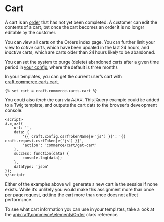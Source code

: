 # Cart

A cart is an [order](orders.md) that has not yet been completed. A customer can edit the contents of a cart,
but once the cart becomes an order it is no longer editable by the customer.

You can view all carts on the Orders index page. You can further limit your view to _active_ carts, which have been updated in the last 24 hours, and _inactive_ carts, which are carts older than 24 hours likely to be abandoned.

You can set the system to purge (delete) abandoned carts after a given time period in [your config](configuration.md),
where the default is three months.

In your templates, you can get the current user’s cart with [craft.commerce.carts.cart](craft-commerce-carts-cart.md).

```twig
{% set cart = craft.commerce.carts.cart %}
```

You could also fetch the cart via AJAX. This jQuery example could be added to a Twig template, and outputs the cart data to the browser’s development console:

```twig
<script>
$.ajax({
    url: '',
    data: {
        '{{ craft.config.csrfTokenName|e('js') }}': '{{ craft.request.csrfToken|e('js') }}',
        'action': 'commerce/cart/get-cart'
    },
    success: function(data) {
        console.log(data);
    },
    dataType: 'json'
});
</script>
```

Either of the examples above will generate a new cart in the session if none exists. While it’s unlikely you would make this assignment more than once per page request, getting the cart more than once does not affect performance.

To see what cart information you can use in your templates, take a look at the <api:craft\commerce\elements\Order> class reference.

